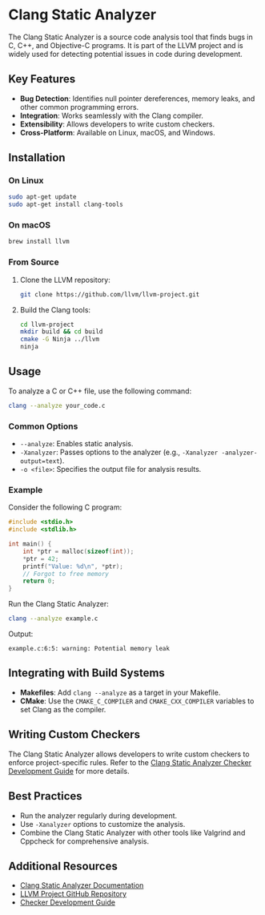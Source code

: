 # Clang Static Analyzer

The Clang Static Analyzer is a source code analysis tool that finds bugs in C, C++, and Objective-C programs. It is part of the LLVM project and is widely used for detecting potential issues in code during development.

## Key Features
- **Bug Detection**: Identifies null pointer dereferences, memory leaks, and other common programming errors.
- **Integration**: Works seamlessly with the Clang compiler.
- **Extensibility**: Allows developers to write custom checkers.
- **Cross-Platform**: Available on Linux, macOS, and Windows.

## Installation

### On Linux
```bash
sudo apt-get update
sudo apt-get install clang-tools
```

### On macOS
```bash
brew install llvm
```

### From Source
1. Clone the LLVM repository:
   ```bash
   git clone https://github.com/llvm/llvm-project.git
   ```
2. Build the Clang tools:
   ```bash
   cd llvm-project
   mkdir build && cd build
   cmake -G Ninja ../llvm
   ninja
   ```

## Usage
To analyze a C or C++ file, use the following command:
```bash
clang --analyze your_code.c
```

### Common Options
- `--analyze`: Enables static analysis.
- `-Xanalyzer`: Passes options to the analyzer (e.g., `-Xanalyzer -analyzer-output=text`).
- `-o <file>`: Specifies the output file for analysis results.

### Example
Consider the following C program:
```c
#include <stdio.h>
#include <stdlib.h>

int main() {
    int *ptr = malloc(sizeof(int));
    *ptr = 42;
    printf("Value: %d\n", *ptr);
    // Forgot to free memory
    return 0;
}
```
Run the Clang Static Analyzer:
```bash
clang --analyze example.c
```
Output:
```
example.c:6:5: warning: Potential memory leak
```

## Integrating with Build Systems
- **Makefiles**: Add `clang --analyze` as a target in your Makefile.
- **CMake**: Use the `CMAKE_C_COMPILER` and `CMAKE_CXX_COMPILER` variables to set Clang as the compiler.

## Writing Custom Checkers
The Clang Static Analyzer allows developers to write custom checkers to enforce project-specific rules. Refer to the [Clang Static Analyzer Checker Development Guide](https://clang.llvm.org/docs/CheckerDevelopment.html) for more details.

## Best Practices
- Run the analyzer regularly during development.
- Use `-Xanalyzer` options to customize the analysis.
- Combine the Clang Static Analyzer with other tools like Valgrind and Cppcheck for comprehensive analysis.

## Additional Resources
- [Clang Static Analyzer Documentation](https://clang.llvm.org/docs/ClangStaticAnalyzer.html)
- [LLVM Project GitHub Repository](https://github.com/llvm/llvm-project)
- [Checker Development Guide](https://clang.llvm.org/docs/CheckerDevelopment.html)